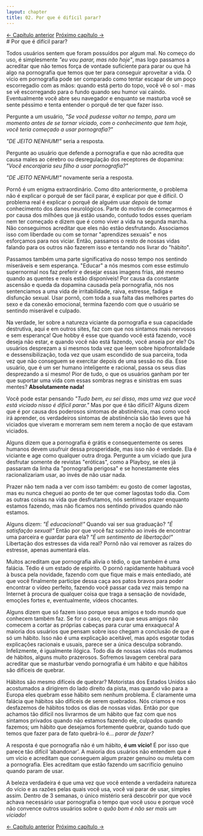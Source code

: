 ```yaml
---
layout: chapter
title: 02. Por que é difícil parar? 
---
```

<div class="pagination-selector">
<a href="01-introducao.html" class="chapter-btn">&larr; Capítulo anterior</a>
<a href="03-o-metodo-facil.html" class="chapter-btn">Próximo capítulo &#8594;</a>
</div>
# Por que é difícil parar?

Todos usuários sentem que foram possuídos por algum mal. No começo do uso, é simplesmente *"eu vou parar, mas não hoje"*, mas logo passamos a acreditar que não temos força de vontade suficiente para parar ou que há algo na pornografia que temos que ter para conseguir aproveitar a vida. O vício em pornografia pode ser comparado como tentar escapar de um poço escorregadio com as mãos: quando está perto do topo, você vê o sol - mas se vê escorregando para o fundo quando seu humor vai caindo. Eventualmente você abre seu navegador e enquanto se masturba você se sente péssimo e tenta entender o porquê de ter que fazer isso.

Pergunte a um usuário, *"Se você pudesse voltar no tempo, para um momento antes de se tornar viciado, com o conhecimento que tem hoje, você teria começado a usar pornografia?"*

*"DE JEITO NENHUM!"* seria a resposta.

Pergunte ao usuário que defende a pornografia e que não acredita que causa males ao cérebro ou desregulação dos receptores de dopamina: *"Você encorajaria seu filho a usar pornografia?"*

*"DE JEITO NENHUM!"* novamente seria a resposta.

Pornô é um enigma extraordinário. Como dito anteriormente, o problema não é explicar o porquê de ser fácil parar, é explicar por que é difícil. O problema real é explicar o porquê de alguém usar *depois* de tomar conhecimento dos danos neurológicos. Parte do motivo de começarmos é por causa dos milhões que já estão usando, contudo todos esses queriam nem ter começado e dizem que é como viver a vida na segunda marcha. Não conseguimos acreditar que eles não estão desfrutando. Associamos isso com liberdade ou com se tornar "aprendizes sexuais" e nos esforçamos para nos viciar. Então, passamos o resto de nossas vidas falando para os outros não fazerem isso e tentando nos livrar do "hábito".

Passamos também uma parte significativa do nosso tempo nos sentindo miseráveis e sem esperança. "Educar" a nós mesmos com esse estimulo supernormal nos faz preferir e desejar essas imagens frias, até mesmo quando as quentes e reais estão disponíveis! Por causa da constante ascensão e queda da dopamina causada pela pornografia, nós nos sentenciamos a uma vida de irritabilidade, raiva, estresse, fadiga e disfunção sexual. Usar pornô, com toda a sua falta das melhores partes do sexo e da conexão emocional, termina fazendo com que o usuário se sentindo miserável e culpado.

Na verdade, ler sobre a natureza viciante da pornografia e sua capacidade destrutiva, aqui e em outros sites, faz com que nos sintamos mais nervosos e sem esperança! Que hobby é esse que quando você está fazendo, você deseja não estar, e quando você não está fazendo, você anseia por ele? Os usuários desprezam a si mesmos toda vez que leem sobre hipofrontalidade e dessensibilização, toda vez que usam escondido de sua parceira, toda vez que não conseguem se exercitar depois de uma sessão no dia. Esse usuário, que é um ser humano inteligente e racional, passa os seus dias desprezando a si mesmo! Pior de tudo, o que os usuários ganham por ter que suportar uma vida com essas sombras negras e sinistras em suas mentes? **Absolutamente nada!**

Você pode estar pensando *"Tudo bem, eu sei disso, mas uma vez que você está viciado nisso é difícil parar."* Mas por que é tão difícil? Alguns dizem que é por causa dos poderosos sintomas de abstinência, mas como você irá aprender, os verdadeiros sintomas de abstinência são tão leves que há viciados que viveram e morreram sem nem terem a noção de que estavam viciados.

Alguns dizem que a pornografia é grátis e consequentemente os seres humanos devem usufruir dessa prosperidade, mas isso não é verdade. Ela é viciante e age como qualquer outra droga. Pergunte a um viciado que jura desfrutar somente de revistas "eróticas", como a Playboy, se eles já passaram da linha da "pornografia perigosa" e se honestamente eles racionalizariam usar, ao invés de não usar nada.

Prazer não tem nada a ver com isso também: eu gosto de comer lagostas, mas eu nunca cheguei ao ponto de ter que comer lagostas todo dia. Com as outras coisas na vida que desfrutamos, nós sentimos prazer enquanto estamos fazendo, mas não ficamos nos sentindo privados quando não estamos.

Alguns dizem:
*"É educacional!"* Quando vai ser sua graduação?
*"É satisfação sexual!"* Então por que você faz sozinho ao invés de encontrar uma parceira e guardar para ela?
*"É um sentimento de libertação!"* Libertação dos estresses da vida real? Pornô não vai remover as raízes do estresse, apenas aumentará elas.

Muitos acreditam que pornografia alivia o tédio, o que também é uma falácia. Tédio é um estado de espírito. O pornô rapidamente habituará você à busca pela novidade, fazendo com que fique mais e mais entediado, até que você finalmente participe dessa caça aos patos bravos para poder encontrar o vídeo perfeito, fazendo você passar cada vez mais tempo na Internet à procura de qualquer coisa que traga a sensação de novidade, emoções fortes e, eventualmente, vídeos chocantes.

Alguns dizem que só fazem isso porque seus amigos e todo mundo que conhecem também faz. Se for o caso, ore para que seus amigos não comecem a cortar as próprias cabeças para curar uma enxaqueca! A maioria dos usuários que pensam sobre isso chegam a conclusão de que é só um hábito. Isso não é uma explicação aceitável, mas após esgotar todas explicações racionais e usuais, parece ser a única desculpa sobrando. Infelizmente, é igualmente ilógica. Todo dia de nossas vidas nós mudamos de hábitos, alguns muito prazerosos. Sofremos lavagem cerebral para acreditar que se masturbar vendo pornografia é um hábito e que hábitos são difíceis de quebrar.

Hábitos são mesmo difíceis de quebrar? Motoristas dos Estados Unidos são acostumados a dirigirem do lado direito da pista, mas quando vão para a Europa eles quebram esse hábito sem nenhum problema. É claramente uma falácia que hábitos são difíceis de serem quebrados. Nós criamos e nos desfazemos de hábitos todos os dias de nossas vidas. Então por que achamos tão difícil nos livrarmos de um hábito que faz com que nos sintamos privados quando não estamos fazendo ele, culpados quando fazemos; um hábito que desejamos fortemente quebrar, quando tudo que temos que fazer para de fato quebrá-lo é... *parar de fazer?*

A resposta é que pornografia não é um hábito, **é um vício!** É por isso que parece tão difícil ’abandonar’. A maioria dos usuários não entendem que é um vício e acreditam que conseguem algum prazer genuíno ou muleta com a pornografia. Eles acreditam que estão fazendo um sacrifício genuíno quando param de usar.

A beleza verdadeira é que uma vez que você entende a verdadeira natureza do vício e as razões pelas quais você usa, você vai parar de usar, simples assim. Dentro de 3 semanas, o único mistério será descobrir por que você achava necessário usar pornografia o tempo que você usou e porque você não convence outros usuários sobre o *quão bom é não ser mais um viciado!*

<div class="pagination-selector">
<a href="02-porque-e-dificil-parar.html" class="chapter-btn">&larr; Capítulo anterior</a>
<a href="03-o-metodo-facil.html" class="chapter-btn">Próximo capítulo &#8594;</a>
</div>